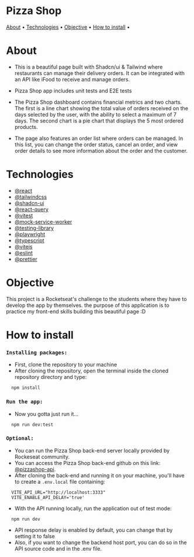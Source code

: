 <h1>Pizza Shop</h1>
<p>
 <a href="#about">About</a> • 
 <a href="#technologies">Technologies</a> • 
 <a href="#objective">Objective</a> •
 <a href="#how-to-install">How to install</a> • 
</p>

# About
- This is a beautiful page built with Shadcn/ui & Tailwind where restaurants can manage their
delivery orders. It can be integrated with an API like iFood to receive and manage orders.

- Pizza Shop app includes unit tests and E2E tests

- The Pizza Shop dashboard contains financial metrics and two charts. The first is a line chart
showing the total value of orders received on the days selected by the user, with the ability
to select a maximum of 7 days. The second chart is a pie chart that displays the 5 most ordered products.

- The page also features an order list where orders can be managed. In this list, you can change
the order status, cancel an order, and view order details to see more information about the order and the customer.

# Technologies
- [@react](https://react.dev/)
- [@tailwindcss](https://tailwindcss.com/)
- [@shadcn-ui](https://ui.shadcn.com/)
- [@react-query](https://tanstack.com/query/latest)
- [@vitest](https://vitest.dev/)
- [@mock-service-worker](https://mswjs.io/)
- [@testing-library](https://testing-library.com/)
- [@playwright](https://playwright.dev/)
- [@typescript](https://www.typescriptlang.org/)
- [@vitejs](https://vitejs.dev/)
- [@eslint](https://eslint.org/)
- [@prettier](https://prettier.io/)

# Objective
This project is a Rocketseat's challenge to the students where they have to develop the app by themselves.
the purpose of this application is to practice my front-end skills building this beautiful page :D

# How to install
### `Installing packages:`
- First, clone the repository to your machine
- After cloning the repository, open the terminal inside the cloned repository directory and type:
```
  npm install
```

### `Run the app:`
- Now you gotta just run it...
```
  npm run dev:test
```
  
### `Optional:`
- You can run the Pizza Shop back-end server locally provided by Rockeseat community.
- You can access the Pizza Shop back-end github on this link: [@pizzashop-api](https://github.com/rocketseat-education/pizzashop-api).
- After cloning the back-end and running it on your machine, you'll have to create a `.env.local` file containing:
```env
  VITE_API_URL="http://localhost:3333"
  VITE_ENABLE_API_DELAY='true'
```  

- With the API running locally, run the application out of test mode:
```
  npm run dev
```  

- API response delay is enabled by default, you can change that by setting it to false
- Also, if you want to change the backend host port, you can do so in the API source code and in the .env file.
